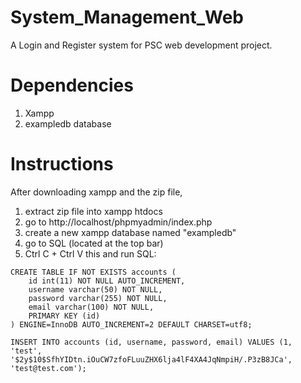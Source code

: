 # System_Management_Web
 A Login and Register system for PSC web development project.

# Dependencies
1. Xampp
2. exampledb database

# Instructions
After downloading xampp and the zip file,
1. extract zip file into xampp htdocs
2. go to http://localhost/phpmyadmin/index.php
3. create a new xampp database named "exampledb"
4. go to SQL (located at the top bar)
5. Ctrl C + Ctrl V this and run SQL:
```
CREATE TABLE IF NOT EXISTS accounts (
    id int(11) NOT NULL AUTO_INCREMENT,
    username varchar(50) NOT NULL,
    password varchar(255) NOT NULL,
    email varchar(100) NOT NULL,
    PRIMARY KEY (id)
) ENGINE=InnoDB AUTO_INCREMENT=2 DEFAULT CHARSET=utf8;

INSERT INTO accounts (id, username, password, email) VALUES (1, 'test', '$2y$10$SfhYIDtn.iOuCW7zfoFLuuZHX6lja4lF4XA4JqNmpiH/.P3zB8JCa', 'test@test.com');
```
